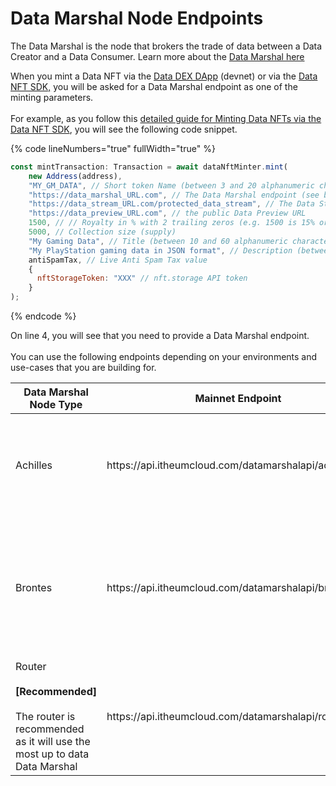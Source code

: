 # Data Marshal Node Endpoints

The Data Marshal is the node that brokers the trade of data between a Data Creator and a Data Consumer. Learn more about the [Data Marshal here](../product/data-marshal-network.md)

When you mint a Data NFT via the [Data DEX DApp](https://stg.datadex.itheum.io/) (devnet) or via the [Data NFT SDK,](software-development-kits-sdks/data-nft-sdk/) you will be asked for a Data Marshal endpoint as one of the minting parameters. \
\
For example, as you follow this [detailed guide for Minting Data NFTs via the Data NFT SDK](software-development-kits-sdks/data-nft-sdk/guide-1-minting-a-custom-data-nft-collection-with-authenticated-data-streams-via-sdk.md), you will see the following code snippet.

{% code lineNumbers="true" fullWidth="true" %}
```javascript
const mintTransaction: Transaction = await dataNftMinter.mint(
    new Address(address),
    "MY_GM_DATA", // Short token Name (between 3 and 20 alphanumeric characters - no spaces)
    "https://data_marshal_URL.com", // The Data Marshal endpoint (see below for options for devnet vs mainnet)
    "https://data_stream_URL.com/protected_data_stream", // The Data Stream URL
    "https://data_preview_URL.com", // the public Data Preview URL
    1500, // // Royalty in % with 2 trailing zeros (e.g. 1500 is 15% or 500 would be 5% or 0 would be 0%. Max is 5000 of 50%)
    5000, // Collection size (supply)
    "My Gaming Data", // Title (between 10 and 60 alphanumeric characters with spaces allowed)
    "My PlayStation gaming data in JSON format", // Description (between 10 and 400 alphanumeric characters with spaces allowed)
    antiSpamTax, // Live Anti Spam Tax value
    {
      nftStorageToken: "XXX" // nft.storage API token
    }
);
```
{% endcode %}

On line 4, you will see that you need to provide a Data Marshal endpoint.\
\
You can use the following endpoints depending on your environments and use-cases that you are building for.

<table><thead><tr><th width="156">Data Marshal Node Type</th><th>Mainnet Endpoint</th><th>Devnet Endpoint</th><th>Features</th><th>Limitations</th></tr></thead><tbody><tr><td>Achilles</td><td>https://api.itheumcloud.com/datamarshalapi/achilles/v1</td><td>https://api.itheumcloud-stg.com/datamarshalapi/achilles/v1</td><td>Data brokering, Native Auth, Nested Streams, High Scalability</td><td>Only supports Data Streams with maximum size of 4.5MB</td></tr><tr><td>Brontes</td><td>https://api.itheumcloud.com/datamarshalapi/brontes/v1</td><td>https://api.itheumcloud-stg.com/datamarshalapi/brontes/v1</td><td>Data brokering, Native Auth, Nested Streams, Support Data Streams over 4.5MB</td><td>Limited Scalability</td></tr><tr><td>Router<br><br><strong>[Recommended]</strong><br><br>The router is recommended as it will use the most up to data Data Marshal </td><td>https://api.itheumcloud.com/datamarshalapi/router/v1</td><td>https://api.itheumcloud-stg.com/datamarshalapi/router/v1</td><td>Same as Brontes</td><td>Same as Brontes</td></tr></tbody></table>

